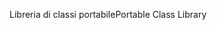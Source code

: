 <span data-ttu-id="5e0aa-101">Libreria di classi portabile</span><span class="sxs-lookup"><span data-stu-id="5e0aa-101">Portable Class Library</span></span>